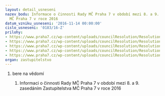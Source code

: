 ```yaml
---
layout: detail_usneseni
nazev_bodu: Informace o činnosti Rady MČ Praha 7 v období mezi 8. a 9. zasedáním Zastupitelstva
  MČ Praha 7 v roce 2016
datum_vzniku_usneseni: '2016-11-14 00:00:00'
cislo_usneseni: '0183/16-Z'
prilohy:
- https://www.praha7.cz/wp-content/uploads/councilResolution/Resolutions/27494/export/1duvinf~133483.doc
- https://www.praha7.cz/wp-content/uploads/councilResolution/Resolutions/27494/export/informacka6~133482.doc
- https://www.praha7.cz/wp-content/uploads/councilResolution/Resolutions/27494/export/anotace_201614112016~133481.doc
- https://www.praha7.cz/wp-content/uploads/councilResolution/Resolutions/27494/export/1088_informacka~133480.pdf
- https://www.praha7.cz/wp-content/uploads/councilResolution/Resolutions/27494/export/export~301459.pdf
organ: zastupitelstvo
---
```

<OL class=urzList_view id=urzList>
<LI class=urzClass1><SPAN name="1">bere na vědomí</SPAN> 
<OL class=urzOlClass>
<LI class=urzClass2 style="TEXT-ALIGN: left"><SPAN>
<P>Informaci o činnosti Rady MČ Praha 7 v období mezi 8. a 9. zasedáním Zastupitelstva MČ Praha 7 v roce 2016</P></SPAN></LI></OL></LI></OL>